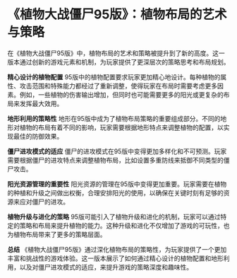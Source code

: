 # 《植物大战僵尸95版》：植物布局的艺术与策略

在《植物大战僵尸95版》中，植物布局的艺术和策略被提升到了新的高度。这一版本通过创新的游戏元素和机制，为玩家提供了更深层次的策略思考和布局规划。

**精心设计的植物配置**
95版中的植物配置要求玩家更加精心地设计。每种植物的属性、攻击范围和特殊能力都经过了重新调整，使得玩家在布局时需要考虑更多因素。例如，一些植物的伤害输出增加，但同时也可能需要更多的阳光或更复杂的布局来发挥最大效用。

**地形利用的策略性**
地形在95版中成为了植物布局策略的重要组成部分。不同的地形对植物的布局有着不同的影响，玩家需要根据地形特点来调整植物的配置，以实现最佳的防御效果。

**僵尸进攻模式的适应**
僵尸的进攻模式在95版中变得更加多样化和不可预测。玩家需要根据僵尸的进攻特点来调整植物布局，比如设置多重防线来抵御不同类型的僵尸攻击。

**阳光资源管理的重要性**
阳光资源的管理在95版中变得更加重要。玩家需要在植物的种植和升级之间做出权衡，合理安排阳光的使用，以确保在关键时刻有足够的资源来应对僵尸的进攻。

**植物升级与进化的策略**
95版可能引入了植物升级和进化的机制，玩家可以通过特定的策略和布局来提升植物的能力。这种升级和进化不仅增加了游戏的可玩性，也为植物布局带来了更多的策略层面。

**总结**
《植物大战僵尸95版》通过深化植物布局的策略性，为玩家提供了一个更加丰富和挑战性的游戏体验。这一版本展示了如何通过精心设计的植物配置和地形利用，以及对僵尸进攻模式的适应，来提升游戏的策略深度和趣味性。
